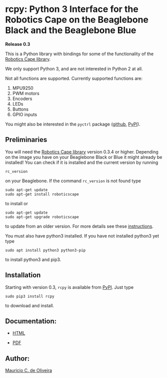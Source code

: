 # rcpy: Python 3 Interface for the Robotics Cape on the Beaglebone Black and the Beaglebone Blue

**Release 0.3**

This is a Python library with bindings for some of the functionality
of the
[Robotics Cape library](https://github.com/StrawsonDesign/Robotics_Cape_Installer).

We only support Python 3, and are not interested in Python 2 at all.

Not all functions are supported. Currently supported functions are:

1. MPU9250
2. PWM motors
3. Encoders
4. LEDs
5. Buttons
6. GPIO inputs

You might also be interested in the `pyctrl` package
([github](https://github.com/mcdeoliveira/pyctrl),
[PyPI](https://pypi.python.org/pypi?:action=display&name=pyctrl)).

## Preliminaries

You will need the
[Robotics Cape library](https://github.com/StrawsonDesign/Robotics_Cape_Installer)
version 0.3.4 or higher. Depending on the image you have on your
Beaglebone Black or Blue it might already be installed! You can check
if it is installed and the current version by running

    rc_version
	
on your Beaglebone. If the command `rc_version` is not found type

    sudo apt-get update
    sudo apt-get install roboticscape

to install or

    sudo apt-get update
    sudo apt-get upgrade roboticscape

to update from an older version. For more details see these
[instructions](http://strawsondesign.com/#!manual-install).

You must also have python3 installed. If you have not installed
python3 yet type

    sudo apt install python3 python3-pip

to install python3 and pip3.

## Installation

Starting with version 0.3, `rcpy` is available from
[PyPI](https://pypi.python.org/pypi?:action=display&name=rcpy). Just
type

    sudo pip3 install rcpy
	
to download and install.

## Documentation:

* [HTML](http://guitar.ucsd.edu/rcpy/html/index.html)

* [PDF](http://guitar.ucsd.edu/rcpy/rcpy.pdf)
  
## Author:

[Mauricio C. de Oliveira](http://control.ucsd.edu/mauricio)
